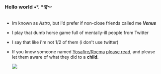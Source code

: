 ### Hello world •°. *࿐
- Im known as *Astro*, but i'd prefer if non-close friends called me ***Venus***
- I play that dumb horse game full of mentally-ill people from Twitter
- I say that like i'm not 1/2 of them (i don't use twitter)
- If you know someone named [Yosafire/Rocma](https://www.patreon.com/rocmahatepage) [please read](https://rentry.co/yosafirestop), and please let them aware of what they did to a **child**.

     ![](https://media.discordapp.net/attachments/1031304996005888140/1052458991403405352/dckumoi-019122f3-7afa-4f71-b98f-0516e5654e63.png)
